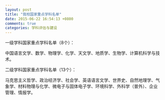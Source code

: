```yaml
---
layout: post
title: "我校国家重点学科名单"
date: 2015-06-22 16:54:13 +0800
comments: true
categories: 学科评估与建设
---
```


一级学科国家重点学科名单（8个）：

中国语言文学、数学、物理学、化学、天文学、地质学、生物学、计算机科学与技术。
 
二级学科国家重点学科名单（13个）：

马克思主义哲学、政治经济学、社会学、英语语言文学、世界史、自然地理学、气象学、材料物理与化学、微电子与固体电子学、环境科学、外科学（普外）、企业管理、情报学。

